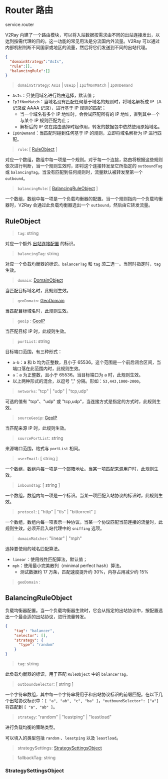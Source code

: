 # Router 路由
service.router

V2Ray 内建了一个路由模块，可以将入站数据按需求由不同的出站连接发出，以达到按需代理的目的。这一功能的常见用法是分流国内外流量。V2Ray 可以通过内部机制判断不同国家或地区的流量，然后将它们发送到不同的出站代理。

```json
{
  "domainStrategy":"AsIs",
  "rule":[],
  "balancingRule":[]
}
```

> `domainStrategy`: `AsIs` | `UseIp` | `IpIfNonMatch` | `IpOnDemand`

* `AsIs`：只使用域名进行路由选择，默认值；
* `IpIfNonMatch`：当域名没有匹配任何基于域名的规则时，将域名解析成 IP（A 记录或 AAAA 记录），进行基于 IP 规则的匹配；
  * 当一个域名有多个 IP 地址时，会尝试匹配所有的 IP 地址，直到其中一个与某个 IP 规则匹配为止；
  * 解析后的 IP 仅在路由选择时起作用，转发的数据包中依然使用原始域名。
* `IpOnDemand`：当匹配时碰到任何基于 IP 的规则，立即将域名解析为 IP 进行匹配。

> `rule`: [ [RuleObject](#RuleObject) ]

对应一个数组，数组中每一项是一个规则。对于每一个连接，路由将根据这些规则依次进行判断，当一个规则生效时，即将这个连接转发至它所指定的 `outboundTag` 或 `balancingTag`。当没有匹配到任何规则时，流量默认被转发至第一个 `outbound`。

> `balancingRule`: [ [BalancingRuleObject](#BalancingRuleObject) ]

一个数组，数组中每一项是一个负载均衡器的配置。当一个规则指向一个负载均衡器时，V2Ray 会通过此负载均衡器选出一个 `outbound`，然后由它转发流量。

## RuleObject

> `tag`: string

对应一个额外 [出站连接配置](outbounds.md) 的标识。

> `balancingTag`: string

对应一个负载均衡器的标识。`balancerTag` 和 `tag` 须二选一。当同时指定时，`tag` 生效。

> `domain`: [DomainObject](./geo.md#DomainObject)

当匹配目标域名时，此规则生效。

> `geoDomain`: [GeoDomain](./geo.md#GeoDomain)

当匹配目标域名时，此规则生效。

> `geoip` : [GeoIP](./geo.md#GeoIP)

当匹配目标 IP 时，此规则生效。

> `portList`: string

目标端口范围，有三种形式：

* `a-b`：a 和 b 均为正整数，且小于 65536。这个范围是一个前后闭合区间，当端口落在此范围内时，此规则生效。
* `a`：a 为正整数，且小于 65536。当目标端口为 a 时，此规则生效。
* 以上两种形式的混合，以逗号 "," 分隔。形如：`53,443,1000-2000`。

> `networks`: "tcp" | "udp" | "tcp,udp"

可选的值有 "tcp"、"udp" 或 "tcp,udp"，当连接方式是指定的方式时，此规则生效。

> `sourceGeoip`: [GeoIP](./geo.md#GeoIP)

当匹配来源 IP 时，此规则生效。

> `sourcePortList`: string

来源端口范围，格式与 `portList` 相同。

> `userEmail`: [ string ]

一个数组，数组内每一项是一个邮箱地址。当某一项匹配来源用户时，此规则生效。

> `inboundTag`: [ string ]

一个数组，数组内每一项是一个标识。当某一项匹配入站协议的标识时，此规则生效。

> `protocol`: \[ "http" | "tls" | "bittorrent" \]

一个数组，数组内每一项表示一种协议。当某一个协议匹配当前连接的流量时，此规则生效。必须开启入站代理中的 `sniffing` 选项。

> `domainMatcher`: "linear" | "mph"

选择要使用的域名匹配算法。

* `linear`：使用线性匹配算法，默认值；
* `mph`：使用最小完美散列（minimal perfect hash）算法。
  * 测试数据约 17 万条，匹配速度提升约 30%，内存占用减少约 15%

> `geoDomain` :

## BalancingRuleObject

负载均衡器配置。当一个负载均衡器生效时，它会从指定的出站协议中，按配置选出一个最合适的出站协议，进行流量转发。

```json
{
    "tag": "balancer",
    "selector": [],
    "strategy": {
      "type": "random"
    }
}
```

> `tag`: string

此负载均衡器的标识，用于匹配 `RuleObject` 中的 `balancerTag`。

> `outboundSelector`: \[ string \]

一个字符串数组，其中每一个字符串将用于和出站协议标识的前缀匹配。在以下几个出站协议标识中：`[ "a", "ab", "c", "ba" ]`，`"outboundSelector": ["a"]` 将匹配到 `[ "a", "ab" ]`。

> `strategy`: "random" | "leastping" | "leastload"

进行负载均衡的策略类型。

可以填入的类型包括 `random` 、`leastping` 以及 `leastload`。

> strategySettings: [StrategySettingsObject](#StrategySettingsObject)

> fallbackTag: string

### StrategySettingsObject
